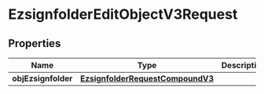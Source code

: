 
# EzsignfolderEditObjectV3Request

## Properties
| Name | Type | Description | Notes |
| ------------ | ------------- | ------------- | ------------- |
| **objEzsignfolder** | [**EzsignfolderRequestCompoundV3**](EzsignfolderRequestCompoundV3.md) |  |  |




